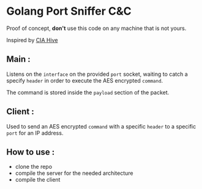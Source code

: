 # Golang Port Sniffer C&C

Proof of concept, **don't** use this code on any machine that is not yours.

Inspired by [CIA Hive](https://thehackernews.com/2017/11/cia-hive-malware-code.html)

## Main :

Listens on the `interface` on the provided `port` socket, waiting to catch a specify `header` 
in order to execute the AES encrypted `command`.

The command is stored inside the `payload` section of the packet.

## Client :

Used to send an AES encrypted `command` with a specific `header` to a specific `port` for an IP address.

## How to use :

* clone the repo
* compile the server for the needed architecture
* compile the client
